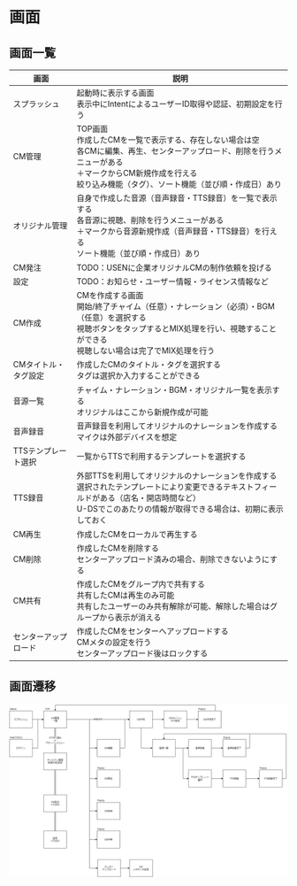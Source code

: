 # 画面

## 画面一覧

| 画面 | 説明 |
| ---- | ---- |
| スプラッシュ | 起動時に表示する画面<br>表示中にIntentによるユーザーID取得や認証、初期設定を行う |
| CM管理 | TOP画面<br>作成したCMを一覧で表示する、存在しない場合は空<br>各CMに編集、再生、センターアップロード、削除を行うメニューがある<br>＋マークからCM新規作成を行える<br>絞り込み機能（タグ）、ソート機能（並び順・作成日）あり |
| オリジナル管理 | 自身で作成した音源（音声録音・TTS録音）を一覧で表示する<br>各音源に視聴、削除を行うメニューがある<br>＋マークから音源新規作成（音声録音・TTS録音）を行える<br>ソート機能（並び順・作成日）あり |
| CM発注 | TODO：USENに企業オリジナルCMの制作依頼を投げる |
| 設定 | TODO：お知らせ・ユーザー情報・ライセンス情報など |
| CM作成 | CMを作成する画面<br>開始/終了チャイム（任意）・ナレーション（必須）・BGM（任意）を選択する<br>視聴ボタンをタップするとMIX処理を行い、視聴することができる<br>視聴しない場合は完了でMIX処理を行う  |
| CMタイトル・タグ設定 | 作成したCMのタイトル・タグを選択する<br>タグは選択か入力することができる  |
| 音源一覧 | チャイム・ナレーション・BGM・オリジナル一覧を表示する<br>オリジナルはここから新規作成が可能 |
| 音声録音 | 音声録音を利用してオリジナルのナレーションを作成する<br>マイクは外部デバイスを想定 |
| TTSテンプレート選択 | 一覧からTTSで利用するテンプレートを選択する |
| TTS録音 | 外部TTSを利用してオリジナルのナレーションを作成する<br>選択されたテンプレートにより変更できるテキストフィールドがある（店名・開店時間など）<br>U-DSでこのあたりの情報が取得できる場合は、初期に表示しておく |
| CM再生 | 作成したCMをローカルで再生する |
| CM削除 | 作成したCMを削除する<br>センターアップロード済みの場合、削除できないようにする |
| CM共有 | 作成したCMをグループ内で共有する<br>共有したCMは再生のみ可能<br>共有したユーザーのみ共有解除が可能、解除した場合はグループから表示が消える |
| センターアップロード | 作成したCMをセンターへアップロードする<br>CMメタの設定を行う<br>センターアップロード後はロックする |

## 画面遷移

![page-flow](uml/page-flow.png)
